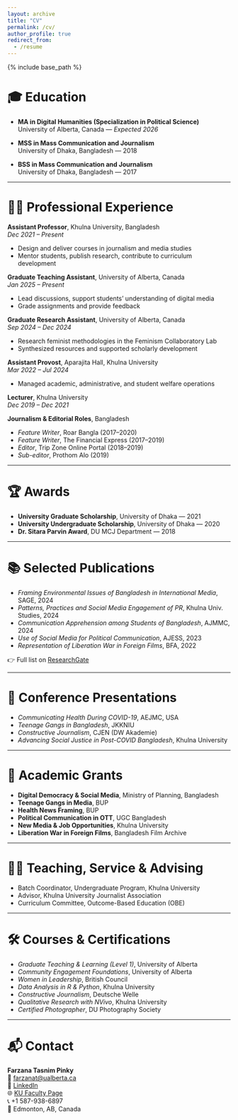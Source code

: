 ```yaml
---
layout: archive
title: "CV"
permalink: /cv/
author_profile: true
redirect_from:
  - /resume
---
```


{% include base_path %}

# 🎓 Education

- **MA in Digital Humanities (Specialization in Political Science)**  
  University of Alberta, Canada — *Expected 2026*

- **MSS in Mass Communication and Journalism**  
  University of Dhaka, Bangladesh — 2018

- **BSS in Mass Communication and Journalism**  
  University of Dhaka, Bangladesh — 2017

---

# 🧑‍🏫 Professional Experience

**Assistant Professor**, Khulna University, Bangladesh  
*Dec 2021 – Present*  
- Design and deliver courses in journalism and media studies  
- Mentor students, publish research, contribute to curriculum development

**Graduate Teaching Assistant**, University of Alberta, Canada  
*Jan 2025 – Present*  
- Lead discussions, support students’ understanding of digital media  
- Grade assignments and provide feedback

**Graduate Research Assistant**, University of Alberta, Canada  
*Sep 2024 – Dec 2024*  
- Research feminist methodologies in the Feminism Collaboratory Lab  
- Synthesized resources and supported scholarly development

**Assistant Provost**, Aparajita Hall, Khulna University  
*Mar 2022 – Jul 2024*  
- Managed academic, administrative, and student welfare operations

**Lecturer**, Khulna University  
*Dec 2019 – Dec 2021*

**Journalism & Editorial Roles**, Bangladesh  
- *Feature Writer*, Roar Bangla (2017–2020)  
- *Feature Writer*, The Financial Express (2017–2019)  
- *Editor*, Trip Zone Online Portal (2018–2019)  
- *Sub-editor*, Prothom Alo (2019)

---

# 🏆 Awards

- **University Graduate Scholarship**, University of Dhaka — 2021  
- **University Undergraduate Scholarship**, University of Dhaka — 2020  
- **Dr. Sitara Parvin Award**, DU MCJ Department — 2018

---

# 📚 Selected Publications

- *Framing Environmental Issues of Bangladesh in International Media*, SAGE, 2024  
- *Patterns, Practices and Social Media Engagement of PR*, Khulna Univ. Studies, 2024  
- *Communication Apprehension among Students of Bangladesh*, AJMMC, 2024  
- *Use of Social Media for Political Communication*, AJESS, 2023  
- *Representation of Liberation War in Foreign Films*, BFA, 2022

👉 Full list on [ResearchGate](https://www.researchgate.net/profile/Farzana-Tasnim-Pinky)

---

# 🎤 Conference Presentations

- *Communicating Health During COVID-19*, AEJMC, USA  
- *Teenage Gangs in Bangladesh*, JKKNIU  
- *Constructive Journalism*, CJEN (DW Akademie)  
- *Advancing Social Justice in Post-COVID Bangladesh*, Khulna University

---

# 💼 Academic Grants

- **Digital Democracy & Social Media**, Ministry of Planning, Bangladesh  
- **Teenage Gangs in Media**, BUP  
- **Health News Framing**, BUP  
- **Political Communication in OTT**, UGC Bangladesh  
- **New Media & Job Opportunities**, Khulna University  
- **Liberation War in Foreign Films**, Bangladesh Film Archive

---

# 👩‍🏫 Teaching, Service & Advising

- Batch Coordinator, Undergraduate Program, Khulna University  
- Advisor, Khulna University Journalist Association  
- Curriculum Committee, Outcome-Based Education (OBE)

---

# 🛠️ Courses & Certifications

- *Graduate Teaching & Learning (Level 1)*, University of Alberta  
- *Community Engagement Foundations*, University of Alberta  
- *Women in Leadership*, British Council  
- *Data Analysis in R & Python*, Khulna University  
- *Constructive Journalism*, Deutsche Welle  
- *Qualitative Research with NVivo*, Khulna University  
- *Certified Photographer*, DU Photography Society

---

# 📬 Contact

**Farzana Tasnim Pinky**  
📧 [farzanat@ualberta.ca](mailto:farzanat@ualberta.ca)  
🔗 [LinkedIn](https://linkedin.com/in/farzana-tasnim-pinky-29124a2b9)  
🌐 [KU Faculty Page](https://ku.ac.bd/discipline/mcj/faculty/farzanatasnim95)  
📞 +1 587-938-6897  
📍 Edmonton, AB, Canada
